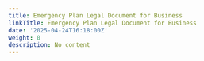 ```yaml
---
title: Emergency Plan Legal Document for Business
linkTitle: Emergency Plan Legal Document for Business
date: '2025-04-24T16:18:00Z'
weight: 0
description: No content
---
```



